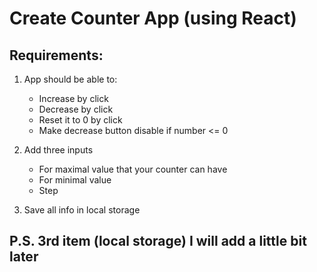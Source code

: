 # Create Counter App (using React)

## Requirements:

1. App should be able to:
    * Increase by click
    * Decrease by click
    * Reset it to 0 by click
    * Make decrease button disable if number <= 0

2. Add three inputs
    * For maximal value that your counter can have
    * For minimal value
    * Step

3. Save all info in local storage

## P.S. 3rd item (local storage) I will add a little bit later
